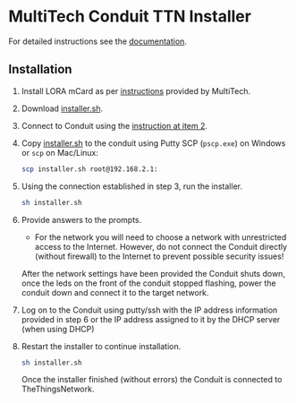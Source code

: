 # MultiTech Conduit TTN Installer

For detailed instructions see the [documentation](https://www.thethingsnetwork.org/docs/current/multitech/).

## Installation

1.  Install LORA mCard as per [instructions](http://www.multitech.net/developer/products/accessory-cards/installing-an-accessory-card/) provided by MultiTech.

2.  Download [installer.sh](installer.sh).

3.  Connect to Conduit using the [instruction at item 2](http://www.multitech.net/developer/software/mlinux/getting-started-with-conduit-mlinux/).

4.  Copy [installer.sh](installer.sh) to the conduit using Putty SCP (`pscp.exe`) on Windows or `scp` on Mac/Linux:

    ```bash
    scp installer.sh root@192.168.2.1:
    ```

5.  Using the connection established in step 3, run the installer.

    ```bash
    sh installer.sh
    ```

6.  Provide answers to the prompts.

    * For the network you will need to choose a network with unrestricted access to the Internet. However, do not connect the Conduit directly (without firewall) to the Internet to prevent possible security issues!

    After the network settings have been provided the Conduit shuts down, once the leds on the front of the conduit stopped flashing, power the conduit down and connect it to the target network.

7. Log on to the Conduit using putty/ssh with the IP address information provided in step 6 or the IP address assigned to it by the DHCP server (when using DHCP)

8.  Restart the installer to continue installation.

    ```bash
    sh installer.sh
    ```

    Once the installer finished (without errors) the Conduit is connected to TheThingsNetwork.
